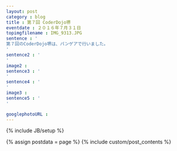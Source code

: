 ```yaml
---
layout: post
category : blog
title : 第７回 CoderDojo堺
eventdate : ２０１６年７月３１日
topimgfilename : IMG_9313.JPG
sentence : '
第７回のCoderDojo堺は、パンゲアで行いました。
'
sentence2 : '
'
image2 :
sentence3 : '
'
sentence4 : '
'
image3 :
sentence5 : '
'

googlephotoURL : 
---
```

{% include JB/setup %}

{% assign postdata = page %}
{% include custom/post_contents %}
